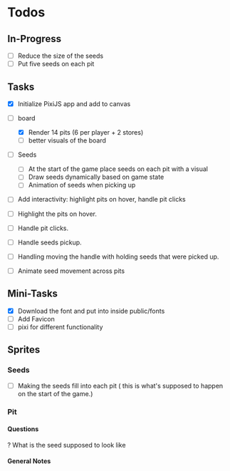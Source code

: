 # Todos

## In-Progress

- [ ] Reduce the size of the seeds
- [ ] Put five seeds on each pit

## Tasks

- [x] Initialize PixiJS app and add to canvas

- [ ] board
  - [x] Render 14 pits (6 per player + 2 stores)
  - [ ] better visuals of the board

- [ ] Seeds
  - [ ] At the start of the game place seeds on each pit with a visual
  - [ ] Draw seeds dynamically based on game state
  - [ ] Animation of seeds when picking up

- [ ] Add interactivity: highlight pits on hover, handle pit clicks
- [ ] Highlight the pits on hover.
- [ ] Handle pit clicks.
- [ ] Handle seeds pickup.
- [ ] Handling moving the handle with holding seeds that were picked up.

- [ ] Animate seed movement across pits

## Mini-Tasks

- [x] Download the font and put into inside public/fonts
- [ ] Add Favicon
- [ ] pixi for different functionality

## Sprites

### Seeds

- [ ] Making the seeds fill into each pit ( this is what's supposed to happen on the start of the game.)

### Pit

#### Questions

? What is the seed supposed to look like

#### General Notes
